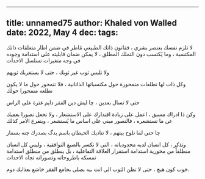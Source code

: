 
---
title: unnamed75
author: Khaled von Walled
date: 2022, May 4
dec:
tags:
---

لا تلزم نفسك بعنصر بشري ، فقانون ذاتك الطبيعي مُاطر في ضمن اطار متعلقات ذاتك المكتسبة ، وما يُكتسب دون التملك المطلق ، لا يمكن ضمان قابليته على استدامة وجوده في وجه متغيرات تسلسل الاحداث

ولا تلبس ثوب غير ثوبك ، حتى لا يستغربك ثوبهم

وكل ذات لها تطلعات متمحورة حول مكتسباتها الذاتانية ، فلا تتمحور حول ما لا يكون تطلعه متمحورا حولك


حتى لا تسال بعدين ، چا ليش دين الفقر دايم غترة على الراس


وكن ذا ادراك مسبق ، اعمل على زيادة اقتدارك على الاستشعار ، ولا تجعل تصورا يعميك عن ما تستشعره ، فالتصور مبني على اساس ما يُستشعر ، ويتفرع الامر كذلك 


چا حتى لما تلوح بيتهم ، لا تناديك الحيطان باسم يدگ بصدرك چنه بسمار


وتذكر ، كل انسان لديه محدودياته ، التي لا تكسر بالصيغ التوافقية ، وليس كل انسان منطلقاً من محورية استدامة استقرار العلاقة التفاعلية ، بل ينطلق من منطلق استدامة تمسكه باطروحاته وتصوراته تجاه الاحداث




خوب كون هيچ ، حتى لا تظن الثوب الي انت بيه يصلي بجامع الفقر خاشع بعذابك دوم.

